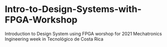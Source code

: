 # Intro-to-Design-Systems-with-FPGA-Workshop
Introduction to Design System using FPGA worshop for 2021 Mechatronics Ingineering week in Tecnológico de Costa Rica
